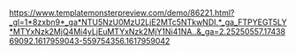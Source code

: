 https://www.templatemonsterpreview.com/demo/86221.html?_gl=1*8zxbn9*_ga*NTU5NzU0MzU2LjE2MTc5NTkwNDI.*_ga_FTPYEGT5LY*MTYxNzk2MjQ4Mi4yLjEuMTYxNzk2MjY1Ni41NA..&_ga=2.25250557.1743869092.1617959043-559754356.1617959042
